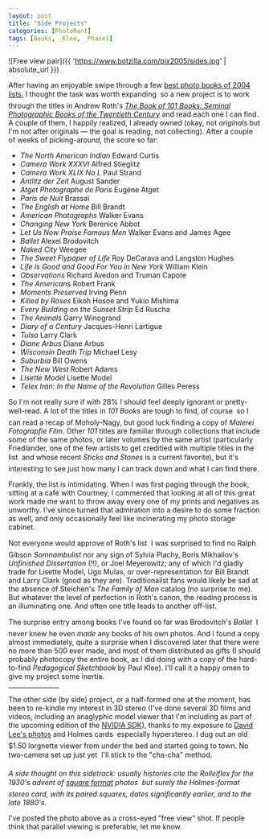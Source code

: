 ```yaml
---
layout: post
title: "Side Projects"
categories: [PhotoRant]
tags: [Books, _Klee, _Phase1]
---
```

![Free view pair]({{ 'https://www.botzilla.com/pix2005/sides.jpg' | absolute_url }})

After having an enjoyable swipe through a few <a href="http://coincidences.typepad.com/still_images_and_moving_o/2004/12/books_ive_enjoy.html" target="side">best photo books of 2004 lists,</a> I thought the task was worth expanding &#151; so a new project is to work through the titles in Andrew Roth's <a href="http://www.photoeye.com/templates/mShowDetailsbycat.cfm?Catalog=PK676" target="side"><cite>The Book of 101 Books: Seminal Photographic Books of the Twentieth Century</cite></a> and read each one I can find. A couple of them, I happily realized, I already owned (okay, not <i>originals</i> but I'm not after originals &mdash; the goal is reading, not collecting). After a couple of weeks of picking-around, the score so far:

<!--more-->

 - <cite>The North American Indian</cite> Edward Curtis
 - <cite>Camera Work XXXVI</cite> Alfred Stieglitz
 - <cite>Camera Work XLIX No L</cite> Paul Strand
 - <cite>Antlitz der Zeit</cite> August Sander
 - <cite>Atget Photographe de Paris</cite> Eug&egrave;ne Atget
 - <cite>Paris de Nuit</cite> Brassa&iuml;
 - <cite>The English at Home</cite> Bill Brandt
 - <cite>American Photographs</cite> Walker Evans
 - <cite>Changing New York</cite> Berenice Abbot
 - <cite>Let Us Now Praise Famous Men</cite> Walker Evans and James Agee
 - <cite>Ballet</cite> Alexei Brodovitch
 - <cite>Naked City</cite> Weegee
 - <cite>The Sweet Flypaper of Life</cite> Roy DeCarava and Langston Hughes
 - <cite>Life is Good and Good For You in New York</cite> William Klein
 - <cite>Observations</cite> Richard Avedon and Truman Capote
 - <cite>The Americans</cite> Robert Frank
 - <cite>Moments Preserved</cite> Irving Penn
 - <cite>Killed by Roses</cite> Eikoh Hosoe and Yukio Mishima
 - <cite>Every Building on the Sunset Strip</cite> Ed Ruscha
 - <cite>The Animals</cite> Garry Winogrand
 - <cite>Diary of a Century</cite> Jacques-Henri Lartigue
 - <cite>Tulsa</cite> Larry Clark
 - <cite>Diane Arbus</cite> Diane Arbus
 - <cite>Wisconsin Death Trip</cite> Michael Lesy
 - <cite>Suburbia</cite> Bill Owens
 - <cite>The New West</cite> Robert Adams
 - <cite>Lisette Model</cite> Lisette Model
 - <cite>Telex Iran: In the Name of the Revolution</cite> Gilles Peress

So I'm not really sure if with 28% I should feel deeply ignorant or pretty-well-read. A lot of the titles in <cite>101 Books</cite> are tough to find, of course &#151; so I can read a recap of Moholy-Nagy, but good luck finding a copy of <cite>Malerei Fotograpfie Film.</cite> Other <cite>101</cite> titles are familiar through collections that include some of the same photos, or later volumes by the same artist (particularly Friedlander, one of the few artists to get creditied with multiple titles in the list &#151; and whose recent <cite>Sticks and Stones</cite> is a current favorite), but it's interesting to see just how many I can track down and what I can find there.

Frankly, the list is intimidating. When I was first paging through the book, sitting at a caf&eacute; with Courtney, I commented that looking at all of this great work made me want to throw away every one of my prints and negatives as unworthy. I've since turned that admiration into a desire to do some fraction as well, and only occasionally feel like incinerating my photo storage cabinet.

Not everyone would approve of Roth's list &#151; I was surprised to find no Ralph Gibson <i>Somnambulist</i> nor any sign of Sylvia Plachy, Boris Mikhailov's <cite>Unfinished Dissertation</cite> (!!), or Joel Meyerowitz; any of which I'd gladly trade for Lisette Model, Ugo Mulas, or over-representation for Bill Brandt and Larry Clark (good as they are). Traditionalist fans would likely be sad at the absence of Steichen's <cite>The Family of Man</cite> catalog (no surprise to me). But whatever the level of perfection in Roth's canon, the reading process is an illuminating one. And often one title leads to another off-list.

The surprise entry among books I've found so far was Brodovitch's <cite>Ballet</cite> &#151; I never knew he even <i>made</i> any books of his own photos. And I found a copy almost immediately, quite a surprise when I discovered later that there were no more than 500 ever made, and most of them distributed as gifts (I should probably photocopy the entire book, as I did doing with a copy of the hard-to-find <cite>Pedagogical Sketchbook</cite> by Paul Klee). I'll call it a happy omen to give my project some inertia.

<hr width="20%" align="center">

The other side (by side) project, or a half-formed one at the moment, has been to re-kindle my interest in 3D stereo (I've done several 3D films and videos, including an anaglyphic model viewer that I'm including as part of the upcoming edition of the <a href="http:/developer.nvidia.com/" target="side">NVIDIA SDK</a>), thanks to my exposure to <a href="/blog/archives/000379.html" target="side">David Lee's photos</a> and Holmes cards &#151; especially hyperstereo. I dug out an old $1.50 lorgnette viewer from under the bed and started going to town. No two-camera set up just yet &#151; I'll stick to the "cha-cha" method. 

<i>A side thought on this sidetrack: usually histories cite the Rolleiflex for the 1930's advent of <a href="{{ site.baseurl }}{% post_url 2005-03-24-R3 %}">square format</a> photos &#151; but surely the Holmes-format stereo card, with its paired squares, dates significantly earlier, and to the late 1880's.</i>

I've posted the photo above as a cross-eyed "free view" shot. If people think that parallel viewing is preferable, let me know.
